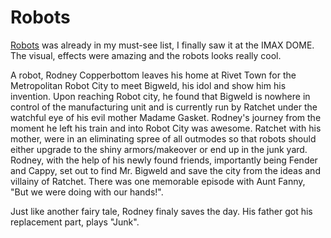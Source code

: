 # Robots

[Robots](https://en.wikipedia.org/wiki/Robots_(2005_film)) was already in my must-see list, I finally saw it at the IMAX DOME. The visual, effects were amazing and the robots looks really cool.

A robot, Rodney Copperbottom leaves his home at Rivet Town for the Metropolitan Robot City to meet Bigweld, his idol and show him his invention. Upon reaching Robot city, he found that Bigweld is nowhere in control of the manufacturing unit and is currently run by Ratchet under the watchful eye of his evil mother Madame Gasket. Rodney's journey from the moment he left his train and into Robot City was awesome. Ratchet with his mother, were in an eliminating spree of all outmodes so that robots should either upgrade to the shiny armors/makeover or end up in the junk yard. Rodney, with the help of his newly found friends, importantly being Fender and Cappy, set out to find Mr. Bigweld and save the city from the ideas and villainy of Ratchet. There was one memorable episode with Aunt Fanny, "But we were doing with our hands!".

Just like another fairy tale, Rodney finaly saves the day. His father got his replacement part, plays "Junk".
